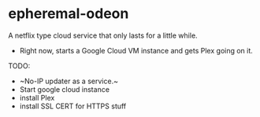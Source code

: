 # epheremal-odeon
A netflix type cloud service that only lasts for a little while.


* Right now, starts a Google Cloud VM instance and gets Plex going on it.

TODO:
* ~No-IP updater as a service.~
* Start google cloud instance
* install Plex
* install SSL CERT for HTTPS stuff

